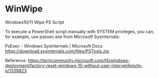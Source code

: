 # WinWipe
Windows10/11 Wipe PS Script 


To execute a PowerShell script manually with SYSTEM privileges, you can, for example, use psexec.exe from Microsoft Sysinternals:

PsExec - Windows Sysinternals | Microsoft Docs
https://download.sysinternals.com/files/PSTools.zip


Reference:  https://techcommunity.microsoft.com/t5/windows-deployment/factory-reset-windows-10-without-user-intervention/m-p/1339823
